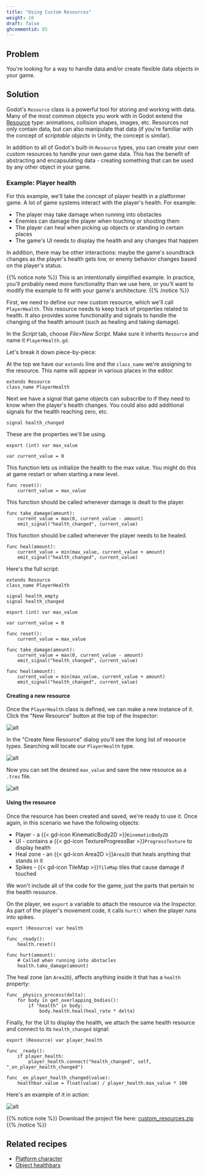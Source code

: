 ```yaml
---
title: "Using Custom Resources"
weight: 10
draft: false
ghcommentid: 85
---
```


## Problem

You're looking for a way to handle data and/or create flexible data objects in your game.

## Solution

Godot's `Resource` class is a powerful tool for storing and working with data. Many of the most common objects you work with in Godot extend the [Resource](https://docs.godotengine.org/en/stable/classes/class_resource.html#class-resource) type: animations, collision shapes, images, etc. Resources not only contain data, but can also manipulate that data (if you're familiar with the concept of *scriptable objects* in Unity, the concept is similar).

In addition to all of Godot's built-in `Resource` types, you can create your own custom resources to handle your own game data. This has the benefit of abstracting and encapsulating data - creating something that can be used by any other object in your game.

### Example: Player health

For this example, we'll take the concept of player health in a platformer game. A lot of game systems interact with the player's health. For example:

* The player may take damage when running into obstacles
* Enemies can damage the player when touching or shooting them
* The player can heal when picking up objects or standing in certain places
* The game's UI needs to display the health and any changes that happen

In addition, there may be other interactions: maybe the game's soundtrack changes as the player's health gets low, or enemy behavior changes based on the player's status.

{{% notice note %}}
This is an intentionally simplified example. In practice, you'll probably need more functionality than we use here, or you'll want to modify the example to fit with your game's architecture.
{{% /notice %}}

First, we need to define our new custom resource, which we'll call `PlayerHealth`. This resource needs to keep track of properties related to health. It also provides some functionality and signals to handle the changing of the health amount (such as healing and taking damage).

In the _Script_ tab, choose _File>New Script_. Make sure it inherits `Resource` and name it `PlayerHealth.gd`.

Let's break it down piece-by-piece:

At the top we have our `extends` line and the `class_name` we're assigning to the resource. This name will appear in various places in the editor.

```gdscript
extends Resource
class_name PlayerHealth
```

Next we have a signal that game objects can subscribe to if they need to know when the player's health changes. You could also add additional signals for the health reaching zero, etc.

```gdscript
signal health_changed
```

These are the properties we'll be using.

```gdscript
export (int) var max_value

var current_value = 0
```

This function lets us initialize the health to the max value. You might do this at game restart or when starting a new level.

```gdscript
func reset():
    current_value = max_value
```

This function should be called whenever damage is dealt to the player.

```gdscript
func take_damage(amount):
    current_value = max(0, current_value - amount)
    emit_signal("health_changed", current_value)
```

This function should be called whenever the player needs to be healed.

```gdscript
func heal(amount):
    current_value = min(max_value, current_value + amount)
    emit_signal("health_changed", current_value)
```

Here's the full script:

```gdscript
extends Resource
class_name PlayerHealth

signal health_empty
signal health_changed

export (int) var max_value

var current_value = 0

func reset():
    current_value = max_value

func take_damage(amount):
    current_value = max(0, current_value - amount)
    emit_signal("health_changed", current_value)

func heal(amount):
    current_value = min(max_value, current_value + amount)
    emit_signal("health_changed", current_value)
```

#### Creating a new resource

Once the `PlayerHealth` class is defined, we can make a new instance of it. Click the "New Resource" button at the top of the Inspector:

![alt](/3.x/img/custom_resource_01.png)

In the "Create New Resource" dialog you'll see the long list of resource types. Searching will locate our `PlayerHealth` type.

![alt](/3.x/img/custom_resource_02.png)

Now you can set the desired `max_value` and save the new resource as a `.tres` file.

![alt](/3.x/img/custom_resource_03.png)

#### Using the resource

Once the resource has been created and saved, we're ready to use it. Once again, in this scenario we have the following objects:

* Player - a {{< gd-icon KinematicBody2D >}}`KinematicBody2D`
* UI - contains a {{< gd-icon TextureProgressBar >}}`ProgressTexture` to display health
* Heal zone - an {{< gd-icon Area2D >}}`Area2D` that heals anything that stands in it
* Spikes - {{< gd-icon TileMap >}}`TileMap` tiles that cause damage if touched

We won't include all of the code for the game, just the parts that pertain to the health resource.

On the player, we `export` a variable to attach the resource via the Inspector. As part of the player's movement code, it calls `hurt()` when the player runs into spikes.

```gdscript
export (Resource) var health

func _ready():
    health.reset()

func hurt(amount):
    # Called when running into obstacles
    health.take_damage(amount)
```

The heal zone (an `Area2D`), affects anything inside it that has a `health` property:

```gdscript
func _physics_process(delta):
    for body in get_overlapping_bodies():
        if "health" in body:
            body.health.heal(heal_rate * delta)
```

Finally, for the UI to display the health, we attach the same health resource and connect to its `health_changed` signal:

```gdscript
export (Resource) var player_health

func _ready():
    if player_health:
        player_health.connect("health_changed", self, "_on_player_health_changed")

func _on_player_health_changed(value):
    healthbar.value = float(value) / player_health.max_value * 100
```

Here's an example of it in action:

![alt](/3.x/img/custom_resource_04.gif)

{{% notice note %}}
Download the project file here: [custom_resources.zip](/3.x/files/custom_resources.zip)
{{% /notice %}}

## Related recipes

- [Platform character](/3.x/2d/platform_character/)
- [Object healthbars](/3.x/ui/unit_healthbar/)